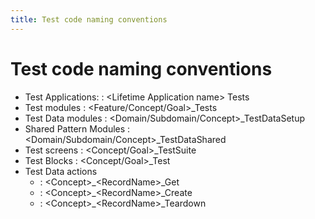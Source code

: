 ```yaml
---
title: Test code naming conventions
---
```


# Test code naming conventions

* Test Applications: : &lt;Lifetime Application name&gt; Tests
* Test modules : &lt;Feature/Concept/Goal&gt;_Tests
* Test Data modules : &lt;Domain/Subdomain/Concept&gt;_TestDataSetup
* Shared Pattern Modules : &lt;Domain/Subdomain/Concept&gt;_TestDataShared
* Test screens : &lt;Concept/Goal&gt;_TestSuite
* Test Blocks : &lt;Concept/Goal&gt;_Test
* Test Data actions
    * : &lt;Concept&gt;_&lt;RecordName&gt;_Get
    * : &lt;Concept&gt;_&lt;RecordName&gt;_Create
    * : &lt;Concept&gt;_&lt;RecordName&gt;_Teardown
